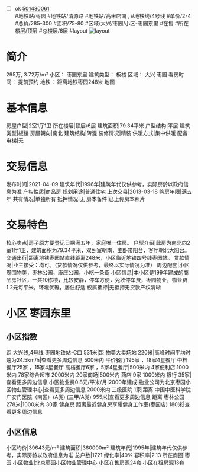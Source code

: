 - [ ] ok [501430061](https://bj.5i5j.com/ershoufang/501430061.html)  
 #地铁站/枣园 #地铁站/清源路 #地铁站/高米店南 ,  #地铁线/4号线
#单价/2-4 #总价/285-300 #面积/75-80   #区域/大兴/枣园/小区-枣园东里 #在售 #所在楼层/顶层 #总楼层/6层 #layout 
![layout](http://image2a.5i5j.com/bdir/layout/c83d8ac800034e6b93a4767f7b9da65e.jpg_P5.jpg) 
# 简介 
 295万,  3.72万/m² 
小区： 枣园东里
建筑类型： 板楼
区域： 大兴 枣园
看房时间： 提前预约
地铁： 距离地铁枣园248米 地图
# 基本信息 
 房屋户型|2室1厅1卫
所在楼层|顶层/6层
建筑面积|79.34平米
户型结构|平层
建筑类型|板楼
房屋朝向|南北
建筑结构|砖混
装修情况|精装
供暖方式|集中供暖
配备电梯|无
# 交易信息 
 发布时间|2021-04-09
建筑年代|1996年|建筑年代仅供参考，实际房龄以政府信息为准
产权性质|商品房
规划用途|普通住宅
上次交易|2013-03-18
购房年限|满五年
共有情况|单独所有
抵押情况|无
房本备件|已上传房本照片
# 交易特色 
 核心卖点|房子原方便登记日期满五年，家庭唯一住房。
户型介绍|此房为南北向2室1厅1卫，建筑面积为79.34平米，双卧室朝南，主卧带阳台，客厅朝北大阳台。
交通出行|距离地铁枣园站直线距离248米，小区临近地铁四号线枣园站。
贷款情况|业主接受：均可。（贷款情况仅供参考，最终以实际情况为准）
周边配套|小区周围物美，枣林公园，康庄公园，小吃一条街
小区信息|本小区是199年建成的商品房社区，一共10栋楼，比较安静，停车方便，免收停车费，枣园物业，物业费1.2元每平米，环境优雅，居住舒适
权属抵押|无抵押无贷款产权清晰
# 小区 枣园东里
## 小区指数 
 距 大兴线,4号线 枣园地铁站-C口 531米|距 物美大卖场站 220米|高峰时间平均时速为24.5km/h|查看更多周边信息
500米内 平价餐厅195家 ，18家4星餐厅
中档餐厅25家 ，15家4星餐厅
高档餐厅6家 ，5家4星餐厅|500米内 4家便利店
1000米内 78家综合超市
2000米内 20家商场|500米内 药店 9家
1000米内 银行 35家|查看更多周边信息
小区物业费0.8元/平米/月|2000年建成|物业公司为北京枣园小区物业管理中心|查看更多周边信息
2000米内 三级医院 1家|距离 中国中医科学院广安门医院（南区）(A类) (三甲/A类) 955米|查看更多周边信息
距离 枣林公园 278米|1000米内 30家 健身房
距离最近健身房享耀健身工作室(枣园店) 180米|查看更多周边信息
## 小区信息 
 小区均价|39643元/m²
建筑面积|360000m²
建筑年代|1995年|建筑年代仅供参考，实际房龄以政府信息为准
总户数|1721
绿化率|40%
容积率|2.13
所在商圈|枣园
小区物业|北京枣园小区物业管理中心
小区在售房源24套
小区在租房源13套
